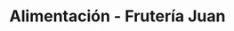 ---
title: "Alimentación - Frutería Juan"
url: /baeza/alimentacion-fruteria-juan/
shop: frutería
---